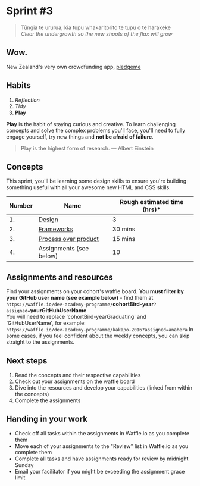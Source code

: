 # Sprint #3

> Tūngia te ururua, kia tupu whakaritorito te tupu o te harakeke<br>
> *Clear the undergrowth so the new shoots of the flax will grow* <br>  

## Wow. 
New Zealand's very own crowdfunding app, [pledgeme](https://www.pledgeme.co.nz/)

## Habits

<!-- learn > develop > practice -->
1. *Reflection* 
2. *Tidy*      
4. **Play**    


**Play** is the habit of staying curious and creative. To learn challenging concepts and solve the complex problems you'll face, you'll need to fully engage yourself, try new things and **not be afraid of failure**.
> Play is the highest form of research. — Albert Einstein

## Concepts
This sprint, you'll be learning some design skills to ensure you're building something useful with all your awesome new HTML and CSS skills.

Number | Name | Rough estimated time (hrs)*
--------|-------------------|----------
1. | [Design](https://github.com/dev-academy-programme/curriculum/tree/master/concepts/design) | 3
2. | [Frameworks](https://github.com/dev-academy-programme/curriculum/tree/master/concepts/frameworks) | 30 mins
3. | [Process over product](https://github.com/dev-academy-programme/curriculum/tree/master/concepts/process-over-product) | 15 mins
4. | Assignments (see below) | 10

## Assignments and resources
Find your assignments on your cohort's waffle board. **You must filter by your GitHub user name (see example below)** - find them at<br> `https://waffle.io/dev-academy-programme/`**cohortBird-year**`?assigned=`**yourGitHubUserName**
<br>
You will need to replace 'cohortBird-yearGraduating' and 'GitHubUserName', for example:<br> `https://waffle.io/dev-academy-programme/kakapo-2016?assigned=anahera`
In some cases, if you feel confident about the weekly concepts, you can skip straight to the assignments.

## Next steps
1. Read the concepts and their respective capabilities
2. Check out your assignments on the waffle board
3. Dive into the resources and develop your capabilities (linked from within the concepts)
4. Complete the assignments

## Handing in your work
- Check off all tasks within the assignments in Waffle.io as you complete them
- Move each of your assignments to the "Review" list in Waffle.io as you complete them
- Complete all tasks and have assignments ready for review by midnight Sunday
- Email your facilitator if you might be exceeding the assignment grace limit
